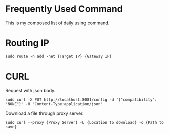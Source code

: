 # Frequently Used Command

This is my composed list of daily using command.

# Routing IP

```shell
sudo route -n add -net {Target IP} {Gateway IP}
```

# CURL

Request with json body.

```shell
sudo curl -X PUT http://localhost:8081/config -d '{"compatibility": "NONE"}' -H "Content-Type:application/json"
```

Download a file through proxy server.

```shell
sudo curl --proxy {Proxy Server} -L {Location to download} -o {Path to save}
```
